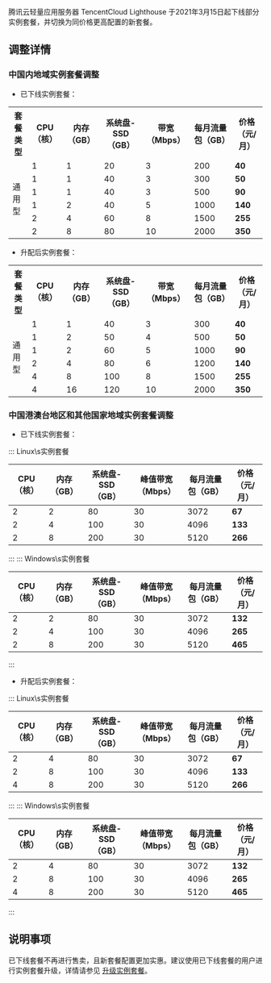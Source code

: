 腾讯云轻量应用服务器 TencentCloud Lighthouse 于2021年3月15日起下线部分实例套餐，并切换为同价格更高配置的新套餐。

## 调整详情
### 中国内地域实例套餐调整
- 已下线实例套餐：
<table>
    <tbody><tr><th>套餐类型</th><th>CPU（核）</th><th>内存（GB）</th><th>系统盘-SSD（GB） </th><th>带宽（Mbps）</th><th>每月流量包（GB）</th><th>价格（元/月）</th></tr>
    <tr><td rowspan="6">通用型</td><td>1</td><td>1</td><td>20</td><td>3</td><td>200</td><td><b>40</b></td></tr>
    <tr><td>1</td><td>1</td><td>40</td><td>3</td><td>300</td><td><b>50</b></td></tr>
    <tr><td>1</td><td>1</td><td>40</td><td>3</td><td>500</td><td><b>90</b></td></tr>
    <tr><td>1</td><td>2</td><td>40</td><td>5</td><td>1000</td><td><b>140</b></td></tr>
    <tr><td>2</td><td>4</td><td>60</td><td>8</td><td>1500</td><td><b>255</b></td></tr>
    <tr><td>2</td><td>8</td><td>80</td><td>10</td><td>2000</td><td><b>350</b></td></tr>
</tbody>
</table>

- 升配后实例套餐：
<table>
    <tbody><tr><th>套餐类型</th><th>CPU（核）</th><th>内存（GB）</th><th>系统盘-SSD（GB） </th><th>带宽（Mbps）</th><th>每月流量包（GB）</th><th>价格（元/月）</th></tr>
    <tr><td rowspan="6">通用型</td><td>1</td><td>1</td><td>40</td><td>3</td><td>300</td><td><b>40</b></td></tr>
    <tr><td>1</td><td>2</td><td>50</td><td>4</td><td>500</td><td><b>50</b></td></tr>
    <tr><td>1</td><td>2</td><td>60</td><td>5</td><td>1000</td><td><b>90</b></td></tr>
    <tr><td>2</td><td>4</td><td>80</td><td>6</td><td>1200</td><td><b>140</b></td></tr>
    <tr><td>4</td><td>8</td><td>100</td><td>8</td><td>1500</td><td><b>255</b></td></tr>
    <tr><td>4</td><td>16</td><td>120</td><td>10</td><td>2000</td><td><b>350</b></td></tr>
</tbody>
</table>



### 中国港澳台地区和其他国家地域实例套餐调整
- 已下线实例套餐：
<dx-tabs>
::: Linux\s实例套餐
<table>
<thead>
<tr>
<th>CPU（核）</th><th>内存（GB）</th><th>系统盘-SSD（GB）</th><th>峰值带宽（Mbps）</th>
<th>每月流量包（GB）</th><th>价格（元/月）</th>
</tr>
</thead>
<tbody>
<tr>
<td>2</td><td>2</td><td>80</td><td>30</td><td>3072</td><td><strong>67</strong></td>
</tr>
<tr>
<td>2</td><td>4</td><td>100</td><td>30</td><td>4096</td><td><strong>133</strong></td>
</tr>
<tr>
<td>2</td><td>8</td><td>200</td><td>30</td><td>5120</td><td><strong>266</strong></td>
</tr>
</table>

:::
::: Windows\s实例套餐

<table>
<thead>
<tr>
<th>CPU（核）</th><th>内存（GB）</th><th>系统盘-SSD（GB）</th><th>峰值带宽（Mbps）</th>
<th>每月流量包（GB）</th><th>价格（元/月）</th>
</tr>
</thead>
<tbody>
<tr>
<tr>
<td>2</td><td>2</td><td>80</td><td>30</td><td>3072</td><td><strong>132</strong></td>
</tr>
<tr>
<td>2</td><td>4</td><td>100</td><td>30</td><td>4096</td><td><strong>265</strong></td>
</tr>
<tr>
<td>2</td><td>8</td><td>200</td><td>30</td><td>5120</td><td><strong>465</strong></td>
</tr>
</table>

:::
</dx-tabs>

- 升配后实例套餐：
<dx-tabs>
::: Linux\s实例套餐
<table>
<thead>
<tr>
<th>CPU（核）</th><th>内存（GB）</th><th>系统盘-SSD（GB）</th><th>峰值带宽（Mbps）</th>
<th>每月流量包（GB）</th><th>价格（元/月）</th>
</tr>
</thead>
<tbody>
<tr>
<td>2</td><td>4</td><td>80</td><td>30</td><td>3072</td><td><strong>67</strong></td>
</tr>
<tr>
<td>2</td><td>8</td><td>100</td><td>30</td><td>4096</td><td><strong>133</strong></td>
</tr>
<tr>
<td>4</td><td>8</td><td>200</td><td>30</td><td>5120</td><td><strong>266</strong></td>
</tr>
</table>

:::
::: Windows\s实例套餐

<table>
<thead>
<tr>
<th>CPU（核）</th><th>内存（GB）</th><th>系统盘-SSD（GB）</th><th>峰值带宽（Mbps）</th>
<th>每月流量包（GB）</th><th>价格（元/月）</th>
</tr>
</thead>
<tbody>
<tr>
<tr>
<td>2</td><td>4</td><td>80</td><td>30</td><td>3072</td><td><strong>132</strong></td>
</tr>
<tr>
<td>2</td><td>8</td><td>100</td><td>30</td><td>4096</td><td><strong>265</strong></td>
</tr>
<tr>
<td>4</td><td>8</td><td>200</td><td>30</td><td>5120</td><td><strong>465</strong></td>
</tr>
</table>

:::
</dx-tabs>


## 说明事项
已下线套餐不再进行售卖，且新套餐配置更加实惠。建议使用已下线套餐的用户进行实例套餐升级，详情请参见 [升级实例套餐](https://cloud.tencent.com/document/product/1207/51730)。
